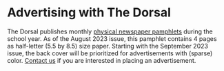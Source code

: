 # Advertising with The Dorsal
The Dorsal publishes monthly [physical&nbsp;newspaper&nbsp;pamphlets](/home/physical-newspaper) during the school year. As of the August 2023 issue, this pamphlet contains 4 pages as half-letter (5.5 by 8.5) size paper. Starting with the September 2023 issue, the back cover will be prioritized for advertisements with (sparse) color. [Contact&nbsp;us](/home/contact) if you are interested in placing an advertisement.